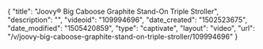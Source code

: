 {
    "title": "Joovy&reg; Big Caboose Graphite Stand-On Triple Stroller",
    "description": "",
    "videoid": "109994696",
    "date_created": "1502523675",
    "date_modified": "1505420859",
    "type": "captivate",
    "layout": "video",
    "url": "\/v\/joovy-big-caboose-graphite-stand-on-triple-stroller\/109994696"
}